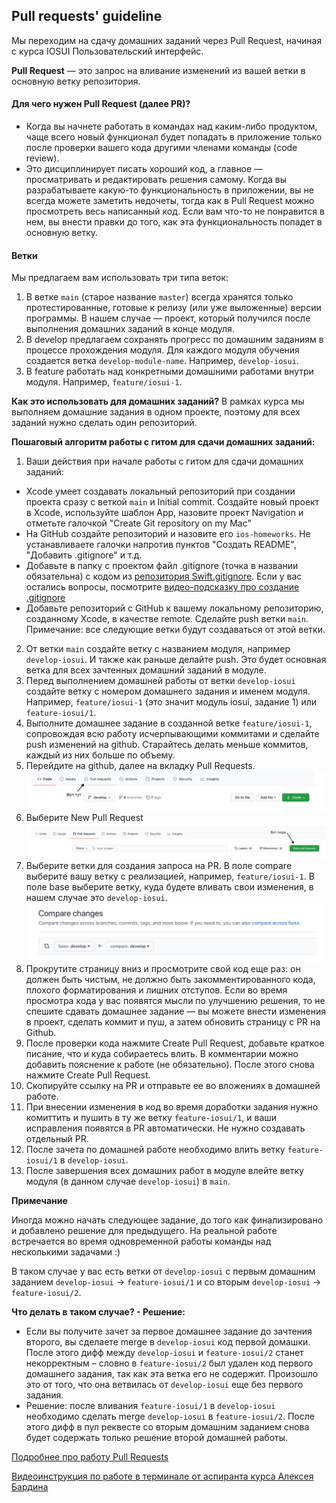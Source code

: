 ## Pull requests' guideline
Мы переходим на сдачу домашних заданий через Pull Request, начиная с курса IOSUI Пользовательский интерфейс.

**Pull Request** — это запрос на вливание изменений из вашей ветки в основную ветку репозитория.

#### Для чего нужен Pull Request (далее PR)?
* Когда вы начнете работать в командах над каким-либо продуктом, чаще всего новый функционал будет попадать в приложение только после проверки вашего кода другими членами команды (code review).
* Это дисциплинирует писать хороший код, а главное — просматривать и редактировать решения самому. Когда вы разрабатываете какую-то функциональность в приложении, вы не всегда можете заметить недочеты, тогда как в Pull Request можно просмотреть весь написанный код. Если вам что-то не понравится в нем, вы внести правки до того, как эта функциональность попадет в основную ветку.

#### Ветки
Мы предлагаем вам использовать три типа веток:
1. В ветке `main` (старое название `master`) всегда хранятся только протестированные, готовые к релизу (или уже выложенные) версии программы. В нашем случае — проект, который получился после выполнения домашних заданий в конце модуля.
2. В develop предлагаем сохранять прогресс по домашним заданиям в процессе прохождения модуля. Для каждого модуля обучения создается ветка `develop-module-name`. Например, `develop-iosui`.
3. В feature работать над конкретными домашними работами внутри модуля. Например, `feature/iosui-1`.

**Как это использовать для домашних заданий?**
В рамках курса мы выполняем домашние задания в одном проекте, поэтому для всех заданий нужно сделать один репозиторий.

**Пошаговый алгоритм работы с гитом для сдачи домашних заданий:**
1. Ваши действия при начале работы с гитом для сдачи домашних заданий:
* Xcode умеет создавать локальный репозиторий при создании проекта сразу с веткой `main` и Initial commit. Создайте новый проект в Xcode, используйте шаблон App, назовите проект Navigation и отметьте галочкой "Create Git repository on my Mac"
* На GitHub создайте репозиторий и назовите его `ios-homeworks`. Не устанавливаете галочки напротив пунктов "Создать README", "Добавить .gitignore" и т.д.
* Добавьте в папку с проектом файл .gitignore (точка в названии обязательна) c кодом из [репозитория Swift.gitignore](https://github.com/github/gitignore/blob/master/Swift.gitignore). Если у вас остались вопросы, посмотрите [видео-подсказку про создание .gitignore](https://github.com/netology-code/iosui-homeworks/blob/iosui-8/pic/%20gitignore%20settings.mp4)
* Добавьте репозиторий с GitHub к вашему локальному репозиторию, созданному Xcode, в качестве remote. Сделайте push ветки `main`.
Примечание: все следующие ветки будут создаваться от этой ветки.
2. От ветки `main` создайте ветку с названием модуля, например `develop-iosui`. И также как раньше делайте push. Это будет основная ветка для всех зачтенных домашний заданий в модуле.
3. Перед выполнением домашней работы от ветки `develop-iosui` создайте ветку с номером домашнего задания и именем модуля. Например, `feature/iosui-1` (это значит модуль iosui, задание 1) или `feature-iosui/1`.
4. Выполните домашнее задание в созданной ветке `feature/iosui-1`, сопровождая всю работу исчерпывающими коммитами и сделайте push изменений на github. Старайтесь делать меньше коммитов, каждый из них больше по объему.
5. Перейдите на github, далее на вкладку Pull Requests.
![](pic/1.png)
6. Выберите New Pull Request
![](pic/2.png)
7. Выберите ветки для создания запроса на PR.
В поле compare выберите вашу ветку с реализацией, например, `feature/iosui-1`.
В поле base выберите ветку, куда будете вливать свои изменения, в нашем случае это `develop-iosui`.
![](pic/3.png)
8. Прокрутите страницу вниз и просмотрите свой код еще раз: он должен быть чистым, не должно быть закомментированного кода, плохого форматирования и лишних отступов.
Если во время просмотра кода у вас появятся мысли по улучшению решения, то не спешите сдавать домашнее задание — вы можете внести изменения в проект, сделать коммит и пуш, а затем обновить страницу с PR на Github.
9. После проверки кода нажмите Create Pull Request, добавьте краткое писание, что и куда собираетесь влить. В комментарии можно добавить пояснение к работе (не обязательно). После этого снова нажмите Create Pull Request. 
10. Скопируйте ссылку на PR и отправьте ее во вложениях в домашней работе. 
11. При внесении изменения в код во время доработки задания нужно комиттить и пушить в ту же ветку `feature-iosui/1`, и ваши исправления появятся в PR автоматически. Не нужно создавать отдельный PR.
12. После зачета по домашней работе необходимо влить ветку `feature-iosui/1` в `develop-iosui`.
13. После завершения всех домашних работ в модуле влейте ветку модуля (в данном случае `develop-iosui`) в `main`.

**Примечание**

Иногда можно начать следующее задание, до того как финализировано и добавлено решение для предыдущего. На реальной работе встречается во время одновременной работы команды над несколькими задачами :)

В таком случае у вас есть ветки от `develop-iosui` с первым домашним заданием `develop-iosui` -> `feature-iosui/1` и со вторым `develop-iosui` -> `feature-iosui/2`.

 **Что делать в таком случае? - Решение:**
 * Если вы получите зачет за первое домашнее задание до зачтения второго, вы сделаете merge в `develop-iosui` код первой домашки. После этого дифф между `develop-iosui`  и `feature-iosui/2` станет некорректным – словно в `feature-iosui/2` был удален код первого домашнего задания, так как эта ветка его не содержит. Произошло это от того, что она ветвилась от `develop-iosui` еще без первого задания.
 * Решение: после вливания `feature-iosui/1`  в `develop-iosui` необходимо сделать merge `develop-iosui` в `feature-iosui/2`. После этого дифф в пул реквесте со вторым домашним заданием снова будет содержать только решение второй домашней работы.

[Подробнее про работу Pull Requests](https://docs.github.com/en/free-pro-team@latest/github/collaborating-with-issues-and-pull-requests/about-pull-requests)

[Видеоинструкция по работе в терминале от аспиранта курса Алексея Бардина](https://youtu.be/o0RaC43uGPY)
